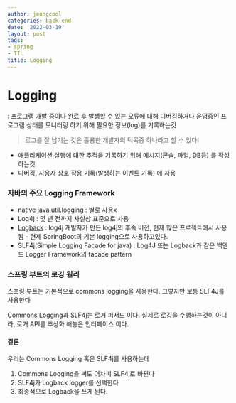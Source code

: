 ```yaml
---
author: jeongcool
categories: back-end
date: '2022-03-19'
layout: post
tags:
- spring
- TIL
title: Logging
---
```


# Logging
: 프로그램 개발 중이나 완료 후 발생할 수 있는 오류에 대해 디버깅하거나 운영중인 프로그램 상태를 모니터링 하기 위해 필요한 정보(log)를 기록하는것
> 로그를 잘 남기는 것은 훌룡한 개발자의 덕목중 하나라고 할 수 있다!
- 애플리케이션 실행에 대한 추적을 기록하기 위해 메시지(콘솔, 파일, DB등) 를 작성하는것
- 디버깅, 사용자 상호 작용 기록(발생하는 이벤트 기록) 에 사용  

### 자바의 주요 Logging Framework
- native java.util.logging : 별로 사용x
- Log4j : 몇 년 전까지 사실상 표준으로 사용
- [Logback](./SpringBoot/logback.md) : log4j 개발자가 만든 log4j의 후속 버전, 현재 많은 프로젝트에서 사용됨 - 현제 SpringBoot의 기본 logging으로 사용하고있다.
- SLF4j(Simple Logging Facade for java) : Log4J 또는 Logback과 같은 백엔드 Logger Framework의 facade pattern

### 스프링 부트의 로깅 원리
스프링 부트는 기본적으로 commons logging을 사용한다. 그렇지만 보통 SLF4J를 사용한다

Commons Logging과 SLF4j는 로거 퍼서드 이다. 실제로 로깅을 수행하는것이 아니라, 로거 API를 추상화 해놓은 인터페이스 이다.

#### 결론
우리는 Commons Logging 혹은 SLF4j를 사용하는데 
1. Commons Logging을 써도 어차피 SLF4j로 바뀐다
2. SLF4j가 Logback logger를 선택한다
3. 최종적으로 Logback을 쓰게 된다.